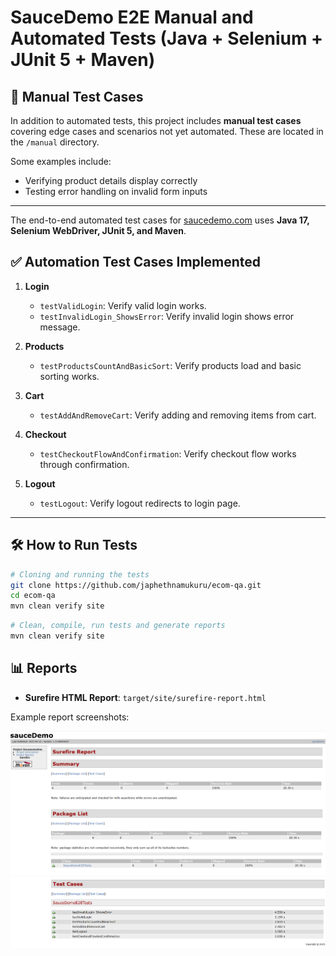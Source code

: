 # SauceDemo E2E Manual and Automated Tests (Java + Selenium + JUnit 5 + Maven)
## 📝 Manual Test Cases

In addition to automated tests, this project includes **manual test cases** covering edge cases and scenarios not yet automated. These are located in the `/manual` directory.

Some examples include:
- Verifying product details display correctly
- Testing error handling on invalid form inputs

---

The end-to-end automated test cases for [saucedemo.com](https://www.saucedemo.com/) uses **Java 17, Selenium WebDriver, JUnit 5, and Maven**.

## ✅ Automation Test Cases Implemented
1. **Login**
    - `testValidLogin`: Verify valid login works.
    - `testInvalidLogin_ShowsError`: Verify invalid login shows error message.

2. **Products**
    - `testProductsCountAndBasicSort`: Verify products load and basic sorting works.

3. **Cart**
    - `testAddAndRemoveCart`: Verify adding and removing items from cart.

4. **Checkout**
    - `testCheckoutFlowAndConfirmation`: Verify checkout flow works through confirmation.

5. **Logout**
    - `testLogout`: Verify logout redirects to login page.

---

## 🛠️ How to Run Tests

```bash
# Cloning and running the tests
git clone https://github.com/japhethnamukuru/ecom-qa.git
cd ecom-qa
mvn clean verify site
```

```bash
# Clean, compile, run tests and generate reports
mvn clean verify site
```

## 📊 Reports

- **Surefire HTML Report**: `target/site/surefire-report.html`

Example report screenshots:

![Surefire Report Screenshot](assets/surefire-report.png)
![Surefire Report Screenshot](assets/surefire-report-1.png)

